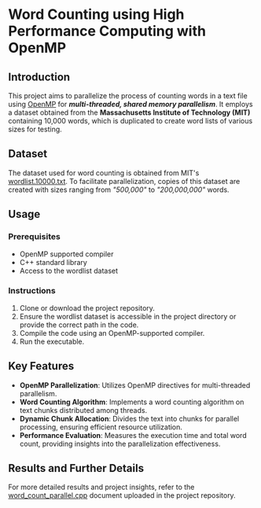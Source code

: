 # Word Counting using High Performance Computing with OpenMP

## Introduction
This project aims to parallelize the process of counting words in a text file using [OpenMP](https://en.wikipedia.org/wiki/OpenMP) for ***multi-threaded, shared memory parallelism***. It employs a dataset obtained from the **Massachusetts Institute of Technology (MIT)** containing 10,000 words, which is duplicated to create word lists of various sizes for testing.

## Dataset
The dataset used for word counting is obtained from MIT's [wordlist.10000.txt](https://www.mit.edu/~ecprice/wordlist.10000). To facilitate parallelization, copies of this dataset are created with sizes ranging from *"500,000"* to *"200,000,000"* words.

## Usage
### Prerequisites
- OpenMP supported compiler
- C++ standard library
- Access to the wordlist dataset

### Instructions
1. Clone or download the project repository.
2. Ensure the wordlist dataset is accessible in the project directory or provide the correct path in the code.
3. Compile the code using an OpenMP-supported compiler.
4. Run the executable.

## Key Features
- **OpenMP Parallelization**: Utilizes OpenMP directives for multi-threaded parallelism.
- **Word Counting Algorithm**: Implements a word counting algorithm on text chunks distributed among threads.
- **Dynamic Chunk Allocation**: Divides the text into chunks for parallel processing, ensuring efficient resource utilization.
- **Performance Evaluation**: Measures the execution time and total word count, providing insights into the parallelization effectiveness.

## Results and Further Details
For more detailed results and project insights, refer to the [word_count_parallel.cpp](./word_count_parallel.cpp) document uploaded in the project repository.
